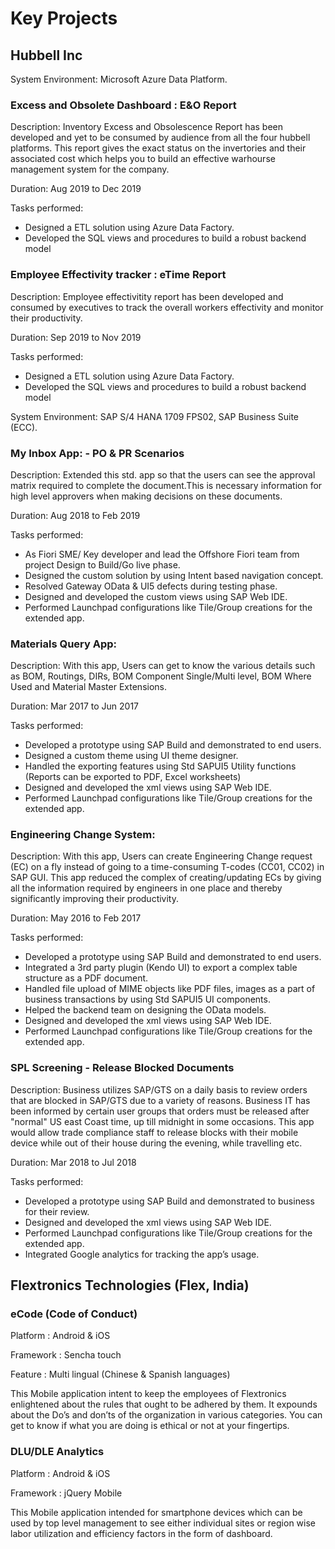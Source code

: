 # Key Projects

## Hubbell Inc 

System Environment: Microsoft Azure Data Platform.

### Excess and Obsolete Dashboard : E&O Report

  Description: Inventory Excess and Obsolescence Report has been developed and yet to be consumed by audience from all the four hubbell   platforms.   This report gives the exact status on the invertories and their associated cost which helps you to build an effective     warhourse   management system for the company.

  Duration: Aug 2019 to Dec 2019 

  Tasks performed:
  
  - Designed a ETL solution using Azure Data Factory.
  - Developed the SQL views and procedures to build a robust backend model 
  
  ### Employee Effectivity tracker : eTime Report

  Description: Employee effectivitity report has been developed and consumed by executives to track the overall workers effectivity and monitor their productivity.
  
  Duration: Sep 2019 to Nov 2019 

  Tasks performed:
  
  - Designed a ETL solution using Azure Data Factory.
  - Developed the SQL views and procedures to build a robust backend model 


System Environment: SAP S/4 HANA 1709 FPS02, SAP Business Suite (ECC). 

### My Inbox App: - PO & PR Scenarios

  Description: Extended this std. app so that the users can see the approval matrix required to complete the document.This is necessary     information for high level approvers when making decisions on these documents. 

  Duration: Aug 2018 to Feb 2019 

  Tasks performed:
  
  - As Fiori SME/ Key developer and lead the Offshore Fiori team from project Design to Build/Go live phase.
  - Designed the custom solution by using Intent based navigation concept. 
  - Resolved Gateway OData & UI5 defects during testing phase. 
  - Designed and developed the custom views using SAP Web IDE.
  - Performed Launchpad configurations like Tile/Group creations for the extended app. 

### Materials Query App: 

  Description: With this app, Users can get to know the various details such as BOM, Routings, DIRs, BOM Component Single/Multi level,     BOM Where Used and Material Master Extensions. 
  
  Duration: Mar 2017 to Jun 2017
  
  Tasks performed:
  - Developed a prototype using SAP Build and demonstrated to end users. 
  - Designed a custom theme using UI theme designer. 
  - Handled the exporting features using Std SAPUI5 Utility functions (Reports can be exported to PDF, Excel worksheets)
  - Designed and developed the xml views using SAP Web IDE.
  - Performed Launchpad configurations like Tile/Group creations for the extended app. 

### Engineering Change System: 

  Description: With this app, Users can create Engineering Change request (EC) on a fly instead of going to a time-consuming T-codes (CC01, CC02) in SAP GUI. This app reduced the complex of creating/updating ECs by giving all the information required by engineers in one place and thereby significantly improving their productivity. 

  Duration: May 2016 to Feb 2017
  
  Tasks performed:
  - Developed a prototype using SAP Build and demonstrated to end users. 
  - Integrated a 3rd party plugin (Kendo UI) to export a complex table structure as a PDF document.  
  - Handled file upload of MIME objects like PDF files, images as a part of business transactions by using Std SAPUI5 UI components. 
  - Helped the backend team on designing the OData models. 
  - Designed and developed the xml views using SAP Web IDE.
  - Performed Launchpad configurations like Tile/Group creations for the extended app. 

### SPL Screening - Release Blocked Documents

  Description: Business utilizes SAP/GTS on a daily basis to review orders that are blocked in SAP/GTS due to a variety of reasons.       Business IT has been informed by certain user groups that orders must be released after "normal" US east Coast time, up till midnight   in some occasions. This app would allow trade compliance staff to release blocks with their mobile device while out of their house       during the evening, while travelling etc.

  Duration: Mar 2018 to Jul 2018

  Tasks performed:
  -	Developed a prototype using SAP Build and demonstrated to business for their review. 
  -	Designed and developed the xml views using SAP Web IDE.
  -	Performed Launchpad configurations like Tile/Group creations for the extended app. 
  -	Integrated Google analytics for tracking the app’s usage. 


## Flextronics Technologies (Flex, India)

### eCode (Code of Conduct)
  Platform	     :  Android & iOS
  
  Framework      :  Sencha touch 
  
  Feature 	     :  Multi lingual (Chinese & Spanish languages)

  This Mobile application intent to keep the employees of Flextronics enlightened about the rules that ought to be adhered by them. It     expounds about the Do’s and don’ts of the organization in various categories. You can get to know if what you are doing is ethical or   not at your fingertips. 

### DLU/DLE Analytics
  Platform    :  Android & iOS
  
  Framework   :  jQuery Mobile

  This Mobile application intended for smartphone devices which can be used by top level management to see either individual sites or     region wise labor utilization and efficiency factors in the form of dashboard.
